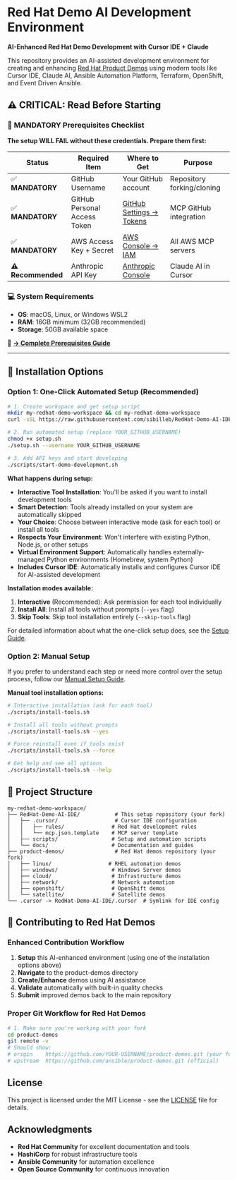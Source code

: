 # Red Hat Demo AI Development Environment

**AI-Enhanced Red Hat Demo Development with Cursor IDE + Claude**

This repository provides an AI-assisted development environment for creating and enhancing [Red Hat Product Demos](https://github.com/ansible/product-demos) using modern tools like Cursor IDE, Claude AI, Ansible Automation Platform, Terraform, OpenShift, and Event Driven Ansible.

## ⚠️ **CRITICAL: Read Before Starting**

### 🔑 **MANDATORY Prerequisites Checklist**

**The setup WILL FAIL without these credentials. Prepare them first:**

| **Status** | **Required Item** | **Where to Get** | **Purpose** |
|------------|------------------|------------------|-------------|
| ✅ **MANDATORY** | GitHub Username | Your GitHub account | Repository forking/cloning |
| ✅ **MANDATORY** | GitHub Personal Access Token | [GitHub Settings → Tokens](https://github.com/settings/tokens) | MCP GitHub integration |
| ✅ **MANDATORY** | AWS Access Key + Secret | [AWS Console → IAM](https://console.aws.amazon.com/iam/) | All AWS MCP servers |
| ⚠️ **Recommended** | Anthropic API Key | [Anthropic Console](https://console.anthropic.com/) | Claude AI in Cursor |

### 💻 **System Requirements**
- **OS**: macOS, Linux, or Windows WSL2
- **RAM**: 16GB minimum (32GB recommended) 
- **Storage**: 50GB available space

📖 **[→ Complete Prerequisites Guide](SETUP_GUIDE.md#⚠️-important-complete-prerequisites-checklist)**

---

## 🚀 Installation Options

### Option 1: One-Click Automated Setup (Recommended)

```bash
# 1. Create workspace and get setup script
mkdir my-redhat-demo-workspace && cd my-redhat-demo-workspace
curl -sSL https://raw.githubusercontent.com/sibilleb/RedHat-Demo-AI-IDE/main/scripts/one-click-setup.sh -o setup.sh

# 2. Run automated setup (replace YOUR_GITHUB_USERNAME)
chmod +x setup.sh
./setup.sh --username YOUR_GITHUB_USERNAME

# 3. Add API keys and start developing
./scripts/start-demo-development.sh
```

**What happens during setup:**
- **Interactive Tool Installation**: You'll be asked if you want to install development tools
- **Smart Detection**: Tools already installed on your system are automatically skipped
- **Your Choice**: Choose between interactive mode (ask for each tool) or install all tools
- **Respects Your Environment**: Won't interfere with existing Python, Node.js, or other setups
- **Virtual Environment Support**: Automatically handles externally-managed Python environments (Homebrew, system Python)
- **Includes Cursor IDE**: Automatically installs and configures Cursor IDE for AI-assisted development

**Installation modes available:**
1. **Interactive** (Recommended): Ask permission for each tool individually
2. **Install All**: Install all tools without prompts (`--yes` flag)
3. **Skip Tools**: Skip tool installation entirely (`--skip-tools` flag)

For detailed information about what the one-click setup does, see the [Setup Guide](SETUP_GUIDE.md#🚀-option-1-one-click-automated-setup-recommended).

### Option 2: Manual Setup

If you prefer to understand each step or need more control over the setup process, follow our [Manual Setup Guide](SETUP_GUIDE.md#📖-option-2-manual-setup-educational).

**Manual tool installation options:**
```bash
# Interactive installation (ask for each tool)
./scripts/install-tools.sh

# Install all tools without prompts
./scripts/install-tools.sh --yes

# Force reinstall even if tools exist
./scripts/install-tools.sh --force

# Get help and see all options
./scripts/install-tools.sh --help
```

## 📁 Project Structure

```
my-redhat-demo-workspace/
├── RedHat-Demo-AI-IDE/           # This setup repository (your fork)
│   ├── .cursor/                  # Cursor IDE configuration
│   │   ├── rules/               # Red Hat development rules
│   │   └── mcp.json.template    # MCP server template
│   ├── scripts/                 # Setup and automation scripts
│   └── docs/                    # Documentation and guides
├── product-demos/                # Red Hat demos repository (your fork)
│   ├── linux/                  # RHEL automation demos
│   ├── windows/                 # Windows Server demos
│   ├── cloud/                   # Infrastructure demos
│   ├── network/                 # Network automation
│   ├── openshift/               # OpenShift demos
│   └── satellite/               # Satellite demos
└── .cursor -> RedHat-Demo-AI-IDE/.cursor  # Symlink for IDE config
```

## 🤝 Contributing to Red Hat Demos

### Enhanced Contribution Workflow

1. **Setup** this AI-enhanced environment (using one of the installation options above)
2. **Navigate** to the product-demos directory
3. **Create/Enhance** demos using AI assistance
4. **Validate** automatically with built-in quality checks
5. **Submit** improved demos back to the main repository

### Proper Git Workflow for Red Hat Demos

```bash
# 1. Make sure you're working with your fork
cd product-demos
git remote -v
# Should show:
# origin    https://github.com/YOUR-USERNAME/product-demos.git (your fork)
# upstream  https://github.com/ansible/product-demos.git (official)
```

## License

This project is licensed under the MIT License - see the [LICENSE](LICENSE) file for details.

## Acknowledgments

- **Red Hat Community** for excellent documentation and tools
- **HashiCorp** for robust infrastructure tools
- **Ansible Community** for automation excellence
- **Open Source Community** for continuous innovation